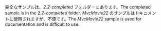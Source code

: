 <span data-ttu-id="3e05e-101">完全なサンプルは、*2.2-completed* フォルダーにあります。</span><span class="sxs-lookup"><span data-stu-id="3e05e-101">The completed sample is in the *2.2-completed* folder.</span></span> <span data-ttu-id="3e05e-102">*MvcMovie22* のサンプルはドキュメントに使用されますが、不便です。</span><span class="sxs-lookup"><span data-stu-id="3e05e-102">The *MvcMovie22* sample is used for documentation and is difficult to use.</span></span>